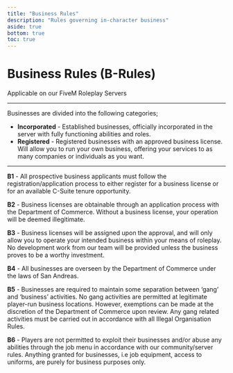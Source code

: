 ```yaml
---
title: "Business Rules"
description: "Rules governing in-character business"
aside: true
bottom: true
toc: true
---
```


# Business Rules (B-Rules)

Applicable on our FiveM Roleplay Servers

---

Businesses are divided into the following categories; 
- **Incorporated** - Established businesses, officially incorporated in the server with fully functioning abilities and roles.
- **Registered** - Registered businesses with an approved business license. Will allow you to run your own business, offering your services to as many companies or individuals as you want.

---

**B1** - All prospective business applicants must follow the registration/application process to either register for a business license or for an available C-Suite tenure opportunity.

**B2** - Business licenses are obtainable through an application process with the Department of Commerce. Without a business license, your operation will be deemed illegitimate.

**B3** - Business licenses will be assigned upon the approval, and will only allow you to operate your intended business within your means of roleplay. No development work from our team will be provided unless the business proves to be a worthy investment.

**B4** - All businesses are overseen by the Department of Commerce under the laws of San Andreas. 

**B5** - Businesses are required to maintain some separation between ‘gang’ and ‘business’ activities. No gang activities are permitted at legitimate player-run business locations. However, exemptions can be made at the discretion of the Department of Commerce upon review. Any gang related activities must be carried out in accordance with all Illegal Organisation Rules.

**B6** - Players are not permitted to exploit their businesses and/or abuse any abilities through the job menu in accordance with our community/server rules. Anything granted for businesses, i.e job equipment, access to uniforms, are purely for business purposes only.